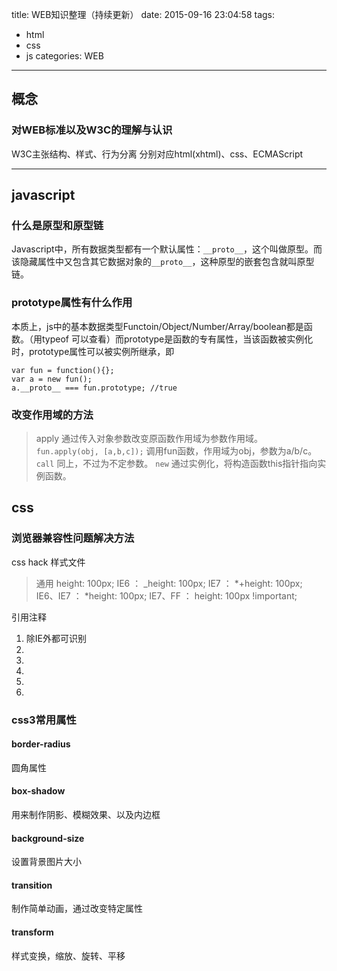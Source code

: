 title: WEB知识整理（持续更新）
date: 2015-09-16 23:04:58
tags: 
- html
- css
- js
categories: WEB
---

## 概念
### 对WEB标准以及W3C的理解与认识
W3C主张结构、样式、行为分离
分别对应html(xhtml)、css、ECMAScript

- - -
<!-- more -->

## javascript

### 什么是原型和原型链

Javascript中，所有数据类型都有一个默认属性：`__proto__`，这个叫做原型。而该隐藏属性中又包含其它数据对象的`__proto__`，这种原型的嵌套包含就叫原型链。

### prototype属性有什么作用

本质上，js中的基本数据类型Functoin/Object/Number/Array/boolean都是函数。（用typeof 可以查看）而prototype是函数的专有属性，当该函数被实例化时，prototype属性可以被实例所继承，即

    var fun = function(){};
    var a = new fun();
    a.__proto__ === fun.prototype; //true

### 改变作用域的方法

>apply
通过传入对象参数改变原函数作用域为参数作用域。
`fun.apply(obj, [a,b,c]);`
调用fun函数，作用域为obj，参数为a/b/c。
`call`
同上，不过为不定参数。
`new`
通过实例化，将构造函数this指针指向实例函数。

## css

### 浏览器兼容性问题解决方法
css hack
样式文件
>通用 height: 100px; 
>IE6 ： _height: 100px; 
>IE7 ： *+height: 100px; 
>IE6、IE7 ： *height: 100px; 
>IE7、FF ： height: 100px !important; 

引用注释
1. <!--[if !IE]><!--> 除IE外都可识别 <!--<![endif]--> 
2. <!--[if IE]> 所有的IE可识别 <![endif]--> 
4. <!--[if IE 5]> 仅IE5.0与IE5.5可以识别 <![endif]--> 
5. <!--[if gt IE 5.0]> IE5.0以及IE5.0以上版本都可以识别 <![endif]--> 
8. <!--[if gte IE 6]> IE6以及IE6以上版本可识别 <![endif]--> 
10. <!--[if lt IE 7]> IE7以及IE7以下版本可识别 <![endif]--> 

### css3常用属性

#### border-radius
圆角属性 

#### box-shadow
用来制作阴影、模糊效果、以及内边框

#### background-size
设置背景图片大小

#### transition
制作简单动画，通过改变特定属性

#### transform 
样式变换，缩放、旋转、平移